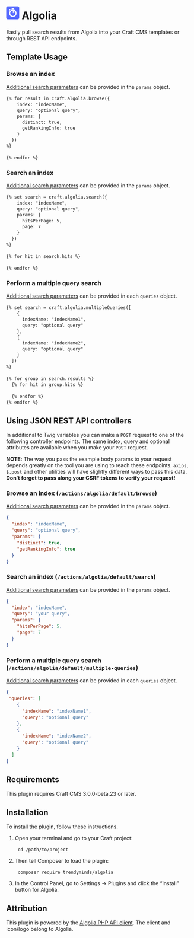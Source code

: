 # <img src="src/icon.svg" width="35" alt="Algolia logo"> Algolia

Easily pull search results from Algolia into your Craft CMS templates or through REST API endpoints.

## Template Usage

### Browse an index

[Additional search parameters](https://www.algolia.com/doc/api-reference/search-api-parameters/) can be provided in the `params` object.

```twig
{% for result in craft.algolia.browse({
    index: "indexName",
    query: "optional query",
    params: {
      distinct: true,
      getRankingInfo: true
    }
  })
%}

{% endfor %}
```

### Search an index

[Additional search parameters](https://www.algolia.com/doc/api-reference/search-api-parameters/) can be provided in the `params` object.

```twig
{% set search = craft.algolia.search({
    index: "indexName",
    query: "optional query",
    params: {
      hitsPerPage: 5,
      page: 7
    }
  })
%}

{% for hit in search.hits %}

{% endfor %}
```

### Perform a multiple query search

[Additional search parameters](https://www.algolia.com/doc/api-reference/search-api-parameters/) can be provided in each `queries` object.

```twig
{% set search = craft.algolia.multipleQueries([
    {
      indexName: "indexName1",
      query: "optional query"
    },
    {
      indexName: "indexName2",
      query: "optional query"
    }
  ])
%}

{% for group in search.results %}
  {% for hit in group.hits %}

  {% endfor %}
{% endfor %}
```

## Using JSON REST API controllers
In additional to Twig variables you can make a `POST` request to one of the following controller endpoints. The same index, query and optional attributes are available when you make your `POST` request.

**NOTE**: The way you pass the example body params to your request depends greatly on the tool you are using to reach these endpoints. `axios`, `$.post` and other utilities will have slightly different ways to pass this data. **Don't forget to pass along your CSRF tokens to verify your request!**

### Browse an index (`/actions/algolia/default/browse`)

[Additional search parameters](https://www.algolia.com/doc/api-reference/search-api-parameters/) can be provided in the `params` object.

```json
{
  "index": "indexName",
  "query": "optional query",
  "params": {
    "distinct": true,
    "getRankingInfo": true
  }
}
```

### Search an index (`/actions/algolia/default/search`)

[Additional search parameters](https://www.algolia.com/doc/api-reference/search-api-parameters/) can be provided in the `params` object.

```json
{
  "index": "indexName",
  "query": "your query",
  "params": {
    "hitsPerPage": 5,
    "page": 7
  }
}
```

### Perform a multiple query search (`/actions/algolia/default/multiple-queries`)

[Additional search parameters](https://www.algolia.com/doc/api-reference/search-api-parameters/) can be provided in each `queries` object.

```json
{
 "queries": [
    {
      "indexName": "indexName1",
      "query": "optional query"
    },
    {
      "indexName": "indexName2",
      "query": "optional query"
    }
  ]
}
```

## Requirements

This plugin requires Craft CMS 3.0.0-beta.23 or later.

## Installation

To install the plugin, follow these instructions.

1. Open your terminal and go to your Craft project:

        cd /path/to/project

2. Then tell Composer to load the plugin:

        composer require trendyminds/algolia

3. In the Control Panel, go to Settings → Plugins and click the “Install” button for Algolia.

## Attribution
This plugin is powered by the [Algolia PHP API client](https://www.algolia.com/doc/api-client/getting-started/install/php/). The client and icon/logo belong to Algolia.
